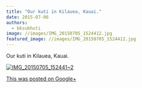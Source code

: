 ```yaml
---
title: "Our kuti in Kilauea, Kauai."
date: 2015-07-06
authors: 
  - bksubhuti
image: //images/IMG_20150705_1524412.jpg
featured_image: //images/IMG_20150705_1524412.jpg
---
```


Our kuti in Kilauea, Kauai.

[![IMG_20150705_152441~2](assets/images/IMG_20150705_1524412.jpg)](https://subhuti.withmetta.net/wp-content/uploads/2015/08/IMG_20150705_1524412.jpg)

[This was posted on Google+](https://plus.google.com/+BhikkhuSubhuti/posts/UZo1w24SWMv)